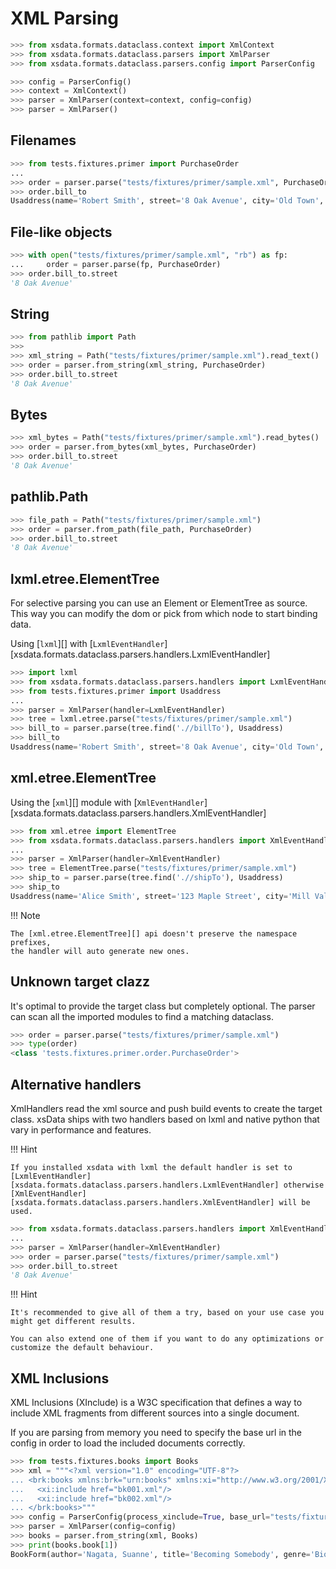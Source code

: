 # XML Parsing

```python
>>> from xsdata.formats.dataclass.context import XmlContext
>>> from xsdata.formats.dataclass.parsers import XmlParser
>>> from xsdata.formats.dataclass.parsers.config import ParserConfig

>>> config = ParserConfig()
>>> context = XmlContext()
>>> parser = XmlParser(context=context, config=config)
>>> parser = XmlParser()

```

## Filenames

```python
>>> from tests.fixtures.primer import PurchaseOrder
...
>>> order = parser.parse("tests/fixtures/primer/sample.xml", PurchaseOrder)
>>> order.bill_to
Usaddress(name='Robert Smith', street='8 Oak Avenue', city='Old Town', state='PA', zip=Decimal('95819'), country='US')

```

## File-like objects

```python
>>> with open("tests/fixtures/primer/sample.xml", "rb") as fp:
...     order = parser.parse(fp, PurchaseOrder)
>>> order.bill_to.street
'8 Oak Avenue'

```

## String

```python
>>> from pathlib import Path
>>>
>>> xml_string = Path("tests/fixtures/primer/sample.xml").read_text()
>>> order = parser.from_string(xml_string, PurchaseOrder)
>>> order.bill_to.street
'8 Oak Avenue'

```

## Bytes

```python
>>> xml_bytes = Path("tests/fixtures/primer/sample.xml").read_bytes()
>>> order = parser.from_bytes(xml_bytes, PurchaseOrder)
>>> order.bill_to.street
'8 Oak Avenue'

```

## pathlib.Path

```python
>>> file_path = Path("tests/fixtures/primer/sample.xml")
>>> order = parser.from_path(file_path, PurchaseOrder)
>>> order.bill_to.street
'8 Oak Avenue'

```

## lxml.etree.ElementTree

For selective parsing you can use an Element or ElementTree as source. This way you can
modify the dom or pick from which node to start binding data.

Using [`lxml`][] with
[`LxmlEventHandler`][xsdata.formats.dataclass.parsers.handlers.LxmlEventHandler]

```python
>>> import lxml
>>> from xsdata.formats.dataclass.parsers.handlers import LxmlEventHandler
>>> from tests.fixtures.primer import Usaddress
...
>>> parser = XmlParser(handler=LxmlEventHandler)
>>> tree = lxml.etree.parse("tests/fixtures/primer/sample.xml")
>>> bill_to = parser.parse(tree.find('.//billTo'), Usaddress)
>>> bill_to
Usaddress(name='Robert Smith', street='8 Oak Avenue', city='Old Town', state='PA', zip=Decimal('95819'), country='US')

```

## xml.etree.ElementTree

Using the [`xml`][] module with
[`XmlEventHandler`][xsdata.formats.dataclass.parsers.handlers.XmlEventHandler]

```python
>>> from xml.etree import ElementTree
>>> from xsdata.formats.dataclass.parsers.handlers import XmlEventHandler
...
>>> parser = XmlParser(handler=XmlEventHandler)
>>> tree = ElementTree.parse("tests/fixtures/primer/sample.xml")
>>> ship_to = parser.parse(tree.find('.//shipTo'), Usaddress)
>>> ship_to
Usaddress(name='Alice Smith', street='123 Maple Street', city='Mill Valley', state='CA', zip=Decimal('90952'), country='US')

```

!!! Note

    The [xml.etree.ElementTree][] api doesn't preserve the namespace prefixes,
    the handler will auto generate new ones.

## Unknown target clazz

It's optimal to provide the target class but completely optional. The parser can scan
all the imported modules to find a matching dataclass.

```python
>>> order = parser.parse("tests/fixtures/primer/sample.xml")
>>> type(order)
<class 'tests.fixtures.primer.order.PurchaseOrder'>

```

## Alternative handlers

XmlHandlers read the xml source and push build events to create the target class. xsData
ships with two handlers based on lxml and native python that vary in performance and
features.

!!! Hint

    If you installed xsdata with lxml the default handler is set to
    [LxmlEventHandler][xsdata.formats.dataclass.parsers.handlers.LxmlEventHandler] otherwise
    [XmlEventHandler][xsdata.formats.dataclass.parsers.handlers.XmlEventHandler] will be used.

```python
>>> from xsdata.formats.dataclass.parsers.handlers import XmlEventHandler
...
>>> parser = XmlParser(handler=XmlEventHandler)
>>> order = parser.parse("tests/fixtures/primer/sample.xml")
>>> order.bill_to.street
'8 Oak Avenue'

```

!!! Hint

    It's recommended to give all of them a try, based on your use case you
    might get different results.

    You can also extend one of them if you want to do any optimizations or
    customize the default behaviour.

## XML Inclusions

XML Inclusions (XInclude) is a W3C specification that defines a way to include XML
fragments from different sources into a single document.

If you are parsing from memory you need to specify the base url in the config in order
to load the included documents correctly.

```python
>>> from tests.fixtures.books import Books
>>> xml = """<?xml version="1.0" encoding="UTF-8"?>
... <brk:books xmlns:brk="urn:books" xmlns:xi="http://www.w3.org/2001/XInclude">
...   <xi:include href="bk001.xml"/>
...   <xi:include href="bk002.xml"/>
... </brk:books>"""
>>> config = ParserConfig(process_xinclude=True, base_url="tests/fixtures/books/books-xinclude.xml")
>>> parser = XmlParser(config=config)
>>> books = parser.from_string(xml, Books)
>>> print(books.book[1])
BookForm(author='Nagata, Suanne', title='Becoming Somebody', genre='Biography', price=33.95, pub_date=XmlDate(2001, 1, 10), review='A masterpiece of the fine art of gossiping.', id='bk002', lang='en')

```
